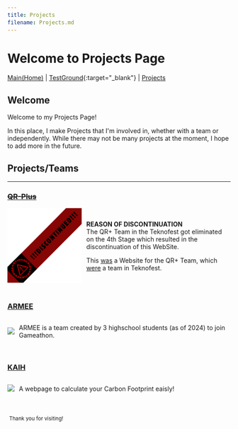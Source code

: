 ```yaml
---
title: Projects
filename: Projects.md
---
```


# Welcome to Projects Page

[Main(Home)](https://subfabula.github.io) | [TestGround](https://subfabula.github.io/SF_W){:target="_blank"} | [Projects](https://subfabula.github.io/Projects)

## Welcome

Welcome to my Projects Page!

In this place, I make Projects that I'm involved in, whether with a team or independently. While there may not be many projects at the moment, I hope to add more in the future.

## Projects/Teams
---
### ~~[**QR-Plus**](https://subfabula.github.io/QR-Plus/)~~
<div style="display: flex; align-items: center;">
    <div style="position: relative;">
        <img src="assets/pj_file/qr-intro.gif" width="400" style="position: relative;">
        <img src="assets/pj_file/discontinued-tape.png" width="400" style="position: absolute; top: 0; left: 0;">
    </div>
    <div style="margin-left: 10px;">
        <p><b>REASON OF DISCONTINUATION</b><br>The QR+ Team in the Teknofest got eliminated on the 4th Stage which resulted in the discontinuation of this WebSite.</p>
        <p>This <u>was</u> a Website for the QR+ Team, which <u>were</u> a team in Teknofest.</p>
    </div>
</div>
<br clear="left">

### [**ARMEE**](https://subfabula.github.io/ARMEE/)
<div style="display: flex; align-items: center;">
    <div style="position: relative;">
        <img src="assets/pj_file/ARMEE.png" width="400" style="position: relative;">
    </div>
    <div style="margin-left: 10px;">
        <p>ARMEE is a team created by 3 highschool students (as of 2024) to join Gameathon.</p>
    </div>
</div>
<br clear="left">

### [**KAIH**](https://subfabula.github.io/KAIH/)
<div style="display: flex; align-items: center;">
    <div style="position: relative;">
        <img src="assets/pj_file/KAIH.png" width="400" style="position: relative;">
    </div>
    <div style="margin-left: 10px;">
        <p>A webpage to calculate your Carbon Footprint eaisly!</p>
    </div>
</div>
<br clear="left">
<!-- Placeholder for dynamically generated content -->

 <sub>Thank you for visiting!</sub> 

<!-- GitHub will automatically add your social links below this line -->
